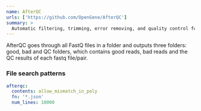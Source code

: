 ```yaml
---
name: AfterQC
urls: ['https://github.com/OpenGene/AfterQC']
summary: >
  Automatic filtering, trimming, error removing, and quality control for FastQ data
---
```


AfterQC goes through all FastQ files in a folder and outputs three folders: good, bad and QC folders,
which contains good reads, bad reads and the QC results of each fastq file/pair.

### File search patterns

```yaml
afterqc:
  contents: allow_mismatch_in_poly
  fn: '*.json'
  num_lines: 10000
```